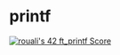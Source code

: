 # printf
[![rouali's 42 ft_printf Score](https://badge42.vercel.app/api/v2/clind2tqi003508ld56s1n6tk/project/2857879)](https://github.com/JaeSeoKim/badge42)